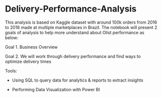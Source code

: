 # Delivery-Performance-Analysis

This analysis is based on Kaggle dataset with around 100k orders from 2016 to 2018 made at multiple marketplaces in Brazil. The notebook will present 2 goals of analysis to help more understand about Olist performance as below:

Goal 1. Business Overview

Goal 2. We will work through delivery performance and find ways to optimize delivery times

Tools:

- Using SQL to query data for analytics & reports to extract insights

- Performing Data Visualization with Power BI  
